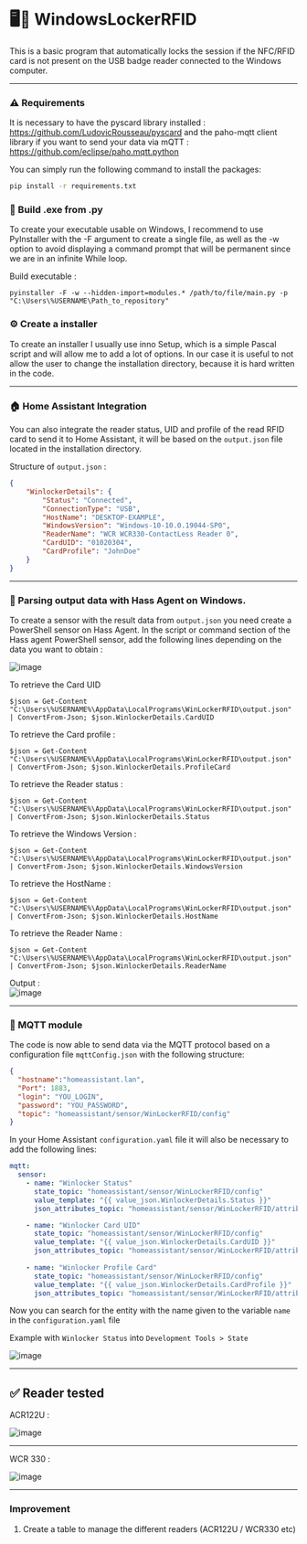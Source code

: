 # 🖥🔐 WindowsLockerRFID
This is a basic program that automatically locks the session if the NFC/RFID card is not present on the USB badge reader connected to the Windows computer.

- - -

### ⚠️ Requirements
It is necessary to have the pyscard library installed : https://github.com/LudovicRousseau/pyscard
and the paho-mqtt client library if you want to send your data via mQTT : https://github.com/eclipse/paho.mqtt.python

You can simply run the following command to install the packages:

```bash
pip install -r requirements.txt
```

### 🔩 Build .exe from .py
To create your executable usable on Windows, I recommend to use PyInstaller with the -F argument to create a single file, as well as the -w option to avoid displaying a command prompt that will be permanent since we are in an infinite While loop.

Build executable : 
```
pyinstaller -F -w --hidden-import=modules.* /path/to/file/main.py -p "C:\Users\%USERNAME\Path_to_repository"
```

### ⚙️ Create a installer
To create an installer I usually use inno Setup, which is a simple Pascal script and will allow me to add a lot of options.
In our case it is useful to not allow the user to change the installation directory, because it is hard written in the code.

- - -

### 🏠 Home Assistant Integration
You can also integrate the reader status, UID and profile of the read RFID card to send it to Home Assistant, it will be based on the `output.json` file located in the installation directory.

Structure of `output.json` : 

```json
{
    "WinlockerDetails": {
        "Status": "Connected",
        "ConnectionType": "USB",
        "HostName": "DESKTOP-EXAMPLE",
        "WindowsVersion": "Windows-10-10.0.19044-SP0",
        "ReaderName": "WCR WCR330-ContactLess Reader 0",
        "CardUID": "01020304",
        "CardProfile": "JohnDoe"
    }
}
```

- - -

### 📑 Parsing output data with Hass Agent on Windows.

To create a sensor with the result data from `output.json` you need create a PowerShell sensor on Hass Agent.
In the script or command section of the Hass agent PowerShell sensor, add the following lines depending on the data you want to obtain :  

![image](https://user-images.githubusercontent.com/70718793/216603072-37a763d3-cfc9-4389-a621-f0902fe2cbc9.png)


To retrieve the Card UID
```
$json = Get-Content "C:\Users\%USERNAME%\AppData\LocalPrograms\WinLockerRFID\output.json" | ConvertFrom-Json; $json.WinlockerDetails.CardUID
```

To retrieve the Card profile : 
```
$json = Get-Content "C:\Users\%USERNAME%\AppData\LocalPrograms\WinLockerRFID\output.json" | ConvertFrom-Json; $json.WinlockerDetails.ProfileCard
```

To retrieve the Reader status : 
```
$json = Get-Content "C:\Users\%USERNAME%\AppData\LocalPrograms\WinLockerRFID\output.json" | ConvertFrom-Json; $json.WinlockerDetails.Status
```

To retrieve the Windows Version : 
```
$json = Get-Content "C:\Users\%USERNAME%\AppData\LocalPrograms\WinLockerRFID\output.json" | ConvertFrom-Json; $json.WinlockerDetails.WindowsVersion
```

To retrieve the HostName : 
```
$json = Get-Content "C:\Users\%USERNAME%\AppData\LocalPrograms\WinLockerRFID\output.json" | ConvertFrom-Json; $json.WinlockerDetails.HostName
```

To retrieve the Reader Name : 
```
$json = Get-Content "C:\Users\%USERNAME%\AppData\LocalPrograms\WinLockerRFID\output.json" | ConvertFrom-Json; $json.WinlockerDetails.ReaderName
```  
Output :  
![image](https://user-images.githubusercontent.com/70718793/216600295-802695cd-eb30-4447-9cff-cccffa7204e1.png)

- - -
  
### 📡 MQTT module
The code is now able to send data via the MQTT protocol based on a configuration file `mqttConfig.json` with the following structure:

```json
{
  "hostname":"homeassistant.lan",
  "Port": 1883,
  "login": "YOU_LOGIN",
  "password": "YOU_PASSWORD",
  "topic": "homeassistant/sensor/WinLockerRFID/config"
}
``` 
In your Home Assistant `configuration.yaml` file it will also be necessary to add the following lines: 

```yaml
mqtt:        
  sensor:
    - name: "Winlocker Status"
      state_topic: "homeassistant/sensor/WinLockerRFID/config"
      value_template: "{{ value_json.WinlockerDetails.Status }}"
      json_attributes_topic: "homeassistant/sensor/WinLockerRFID/attributes"

    - name: "Winlocker Card UID"
      state_topic: "homeassistant/sensor/WinLockerRFID/config"
      value_template: "{{ value_json.WinlockerDetails.CardUID }}"
      json_attributes_topic: "homeassistant/sensor/WinLockerRFID/attributes"
      
    - name: "Winlocker Profile Card"
      state_topic: "homeassistant/sensor/WinLockerRFID/config"
      value_template: "{{ value_json.WinlockerDetails.CardProfile }}"
      json_attributes_topic: "homeassistant/sensor/WinLockerRFID/attributes"     
```

Now you can search for the entity with the name given to the variable `name` in the `configuration.yaml` file

Example with `Winlocker Status` into `Development Tools > State`

![image](https://user-images.githubusercontent.com/70718793/216605130-d5cd55e4-58b1-4528-ab53-52451132c67e.png)

- - -

## ✅ Reader tested

ACR122U : 

![image](https://user-images.githubusercontent.com/70718793/216606983-4b173acc-3de6-4d36-b745-740682d86ed6.png)

- - -

WCR 330 :  

![image](https://user-images.githubusercontent.com/70718793/216606870-abc95a26-724e-4f33-87b2-4bac23b708d1.png)

- - -

### Improvement
1. Create a table to manage the different readers (ACR122U / WCR330 etc)
